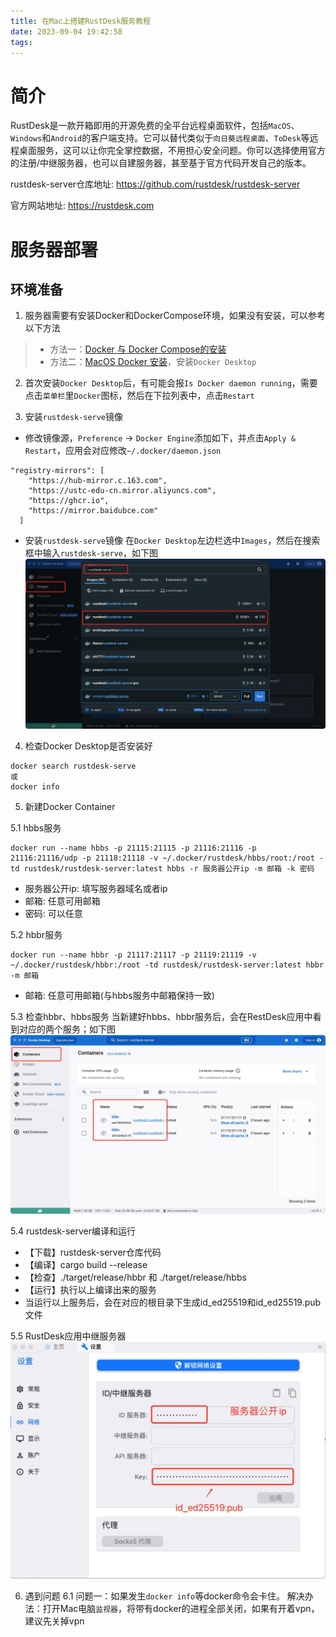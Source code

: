 ```yaml
---
title: 在Mac上搭建RustDesk服务教程
date: 2023-09-04 19:42:58
tags:
---
```


# 简介
RustDesk是一款开箱即用的开源免费的全平台远程桌面软件，包括`MacOS`、`Windows`和`Android`的客户端支持。它可以替代类似于`向日葵远程桌面`、`ToDesk`等远程桌面服务，这可以让你完全掌控数据，不用担心安全问题。你可以选择使用官方的注册/中继服务器，也可以自建服务器，甚至基于官方代码开发自己的版本。

rustdesk-server仓库地址: https://github.com/rustdesk/rustdesk-server

官方网站地址: https://rustdesk.com

<!--more-->

# 服务器部署
## 环境准备
1. 服务器需要有安装Docker和DockerCompose环境，如果没有安装，可以参考以下方法
> - 方法一：[Docker 与 Docker Compose的安装](https://www.hash070.top/archives/docker-and-docker-compose-install.html)
> - 方法二：[MacOS Docker 安装](https://www.runoob.com/docker/macos-docker-install.html)，安装`Docker Desktop`

2. 首次安装`Docker Desktop`后，有可能会报`Is Docker daemon running`，需要点击`菜单栏`里`Docker`图标，然后在下拉列表中，点击`Restart`

3. 安装`rustdesk-serve`镜像
- 修改镜像源，`Preference` -> `Docker Engine`添加如下，并点击`Apply & Restart`，应用会对应修改`~/.docker/daemon.json`
```
"registry-mirrors": [
    "https://hub-mirror.c.163.com",
    "https://ustc-edu-cn.mirror.aliyuncs.com",
    "https://ghcr.io",
    "https://mirror.baidubce.com"
  ]
```
- 安装`rustdesk-serve`镜像
在`Docker Desktop`左边栏选中`Images`，然后在搜索框中输入`rustdesk-serve`，如下图
![img](/images/2309042036.jpg)

4. 检查Docker Desktop是否安装好
```
docker search rustdesk-serve
或
docker info
```

5. 新建Docker Container

5.1 hbbs服务
```
docker run --name hbbs -p 21115:21115 -p 21116:21116 -p 21116:21116/udp -p 21118:21118 -v ~/.docker/rustdesk/hbbs/root:/root -td rustdesk/rustdesk-server:latest hbbs -r 服务器公开ip -m 邮箱 -k 密码
```
- 服务器公开ip: 填写服务器域名或者ip
- 邮箱: 任意可用邮箱
- 密码: 可以任意

5.2 hbbr服务
```
docker run --name hbbr -p 21117:21117 -p 21119:21119 -v ~/.docker/rustdesk/hbbr:/root -td rustdesk/rustdesk-server:latest hbbr -m 邮箱
```
- 邮箱: 任意可用邮箱(与hbbs服务中邮箱保持一致)


5.3 检查hbbr、hbbs服务
当新建好hbbs、hbbr服务后，会在RestDesk应用中看到对应的两个服务；如下图
![img](/images/1694930079747.jpg)

5.4 rustdesk-server编译和运行
- 【下载】rustdesk-server仓库代码
- 【编译】cargo build --release
- 【检查】./target/release/hbbr 和 ./target/release/hbbs
- 【运行】执行以上编译出来的服务
- 当运行以上服务后，会在对应的根目录下生成id_ed25519和id_ed25519.pub文件

5.5 RustDesk应用中继服务器
![img](/images/1694931305486.jpg)

6. 遇到问题
6.1 问题一：如果发生`docker info`等docker命令会卡住。
  解决办法：打开Mac电脑`监视器`，将带有docker的进程全部关闭，如果有开着vpn，建议先关掉vpn
